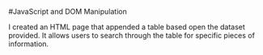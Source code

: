 #JavaScript and DOM Manipulation

I created an HTML page that appended a table based open the dataset provided. It allows users to search through the table for specific pieces of information.

